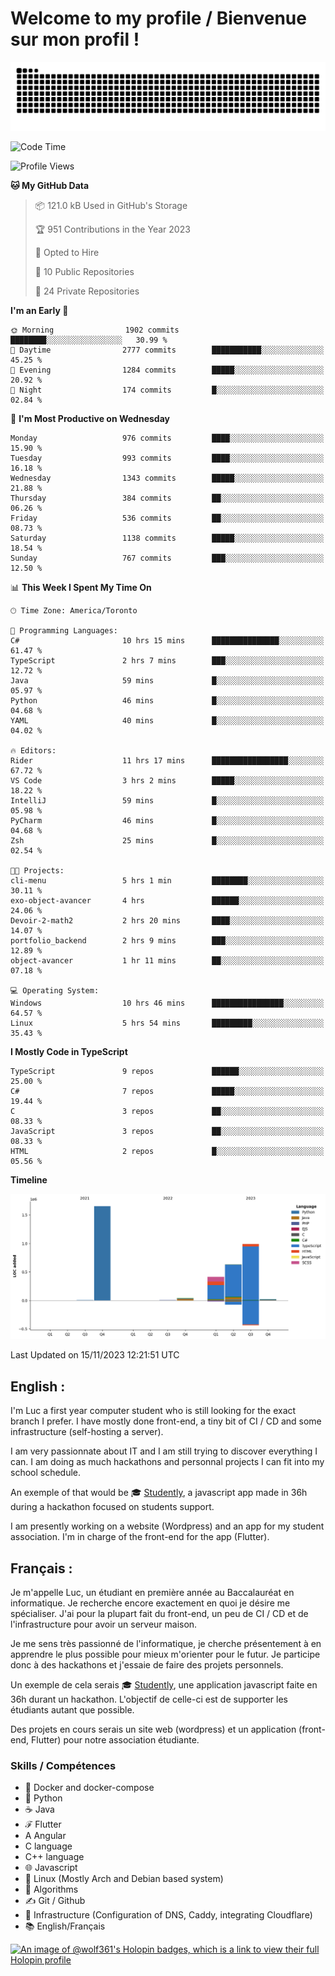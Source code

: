 # Welcome to my profile / Bienvenue sur mon profil !

![snake gif](https://github.com/wolf-361/wolf-361/blob/output/github-contribution-grid-snake.svg)

<!--START_SECTION:waka-->
![Code Time](http://img.shields.io/badge/Code%20Time-463%20hrs%2038%20mins-blue)

![Profile Views](http://img.shields.io/badge/Profile%20Views-0-blue)

**🐱 My GitHub Data** 

> 📦 121.0 kB Used in GitHub's Storage 
 > 
> 🏆 951 Contributions in the Year 2023
 > 
> 💼 Opted to Hire
 > 
> 📜 10 Public Repositories 
 > 
> 🔑 24 Private Repositories 
 > 
**I'm an Early 🐤** 

```text
🌞 Morning                1902 commits        ████████░░░░░░░░░░░░░░░░░   30.99 % 
🌆 Daytime                2777 commits        ███████████░░░░░░░░░░░░░░   45.25 % 
🌃 Evening                1284 commits        █████░░░░░░░░░░░░░░░░░░░░   20.92 % 
🌙 Night                  174 commits         █░░░░░░░░░░░░░░░░░░░░░░░░   02.84 % 
```
📅 **I'm Most Productive on Wednesday** 

```text
Monday                   976 commits         ████░░░░░░░░░░░░░░░░░░░░░   15.90 % 
Tuesday                  993 commits         ████░░░░░░░░░░░░░░░░░░░░░   16.18 % 
Wednesday                1343 commits        █████░░░░░░░░░░░░░░░░░░░░   21.88 % 
Thursday                 384 commits         ██░░░░░░░░░░░░░░░░░░░░░░░   06.26 % 
Friday                   536 commits         ██░░░░░░░░░░░░░░░░░░░░░░░   08.73 % 
Saturday                 1138 commits        █████░░░░░░░░░░░░░░░░░░░░   18.54 % 
Sunday                   767 commits         ███░░░░░░░░░░░░░░░░░░░░░░   12.50 % 
```


📊 **This Week I Spent My Time On** 

```text
🕑︎ Time Zone: America/Toronto

💬 Programming Languages: 
C#                       10 hrs 15 mins      ███████████████░░░░░░░░░░   61.47 % 
TypeScript               2 hrs 7 mins        ███░░░░░░░░░░░░░░░░░░░░░░   12.72 % 
Java                     59 mins             █░░░░░░░░░░░░░░░░░░░░░░░░   05.97 % 
Python                   46 mins             █░░░░░░░░░░░░░░░░░░░░░░░░   04.68 % 
YAML                     40 mins             █░░░░░░░░░░░░░░░░░░░░░░░░   04.02 % 

🔥 Editors: 
Rider                    11 hrs 17 mins      █████████████████░░░░░░░░   67.72 % 
VS Code                  3 hrs 2 mins        █████░░░░░░░░░░░░░░░░░░░░   18.22 % 
IntelliJ                 59 mins             █░░░░░░░░░░░░░░░░░░░░░░░░   05.98 % 
PyCharm                  46 mins             █░░░░░░░░░░░░░░░░░░░░░░░░   04.68 % 
Zsh                      25 mins             █░░░░░░░░░░░░░░░░░░░░░░░░   02.54 % 

🐱‍💻 Projects: 
cli-menu                 5 hrs 1 min         ████████░░░░░░░░░░░░░░░░░   30.11 % 
exo-object-avancer       4 hrs               ██████░░░░░░░░░░░░░░░░░░░   24.06 % 
Devoir-2-math2           2 hrs 20 mins       ████░░░░░░░░░░░░░░░░░░░░░   14.07 % 
portfolio_backend        2 hrs 9 mins        ███░░░░░░░░░░░░░░░░░░░░░░   12.89 % 
object-avancer           1 hr 11 mins        ██░░░░░░░░░░░░░░░░░░░░░░░   07.18 % 

💻 Operating System: 
Windows                  10 hrs 46 mins      ████████████████░░░░░░░░░   64.57 % 
Linux                    5 hrs 54 mins       █████████░░░░░░░░░░░░░░░░   35.43 % 
```

**I Mostly Code in TypeScript** 

```text
TypeScript               9 repos             ██████░░░░░░░░░░░░░░░░░░░   25.00 % 
C#                       7 repos             █████░░░░░░░░░░░░░░░░░░░░   19.44 % 
C                        3 repos             ██░░░░░░░░░░░░░░░░░░░░░░░   08.33 % 
JavaScript               3 repos             ██░░░░░░░░░░░░░░░░░░░░░░░   08.33 % 
HTML                     2 repos             █░░░░░░░░░░░░░░░░░░░░░░░░   05.56 % 
```



**Timeline**

![Lines of Code chart](https://raw.githubusercontent.com/wolf-361/wolf-361/main/assets/bar_graph.png)


 Last Updated on 15/11/2023 12:21:51 UTC
<!--END_SECTION:waka-->

## English : 

I'm Luc a first year computer student who is still looking for the exact branch I prefer. I have mostly done front-end, a tiny bit of CI / CD and some infrastructure (self-hosting a server).

I am very passionnate about IT and I am still trying to discover everything I can. I am doing as much hackathons and personnal projects I can fit into my school schedule.

An exemple of that would be 🎓 [Studently](https://github.com/wolf-361/Studently-CodeJam12), a javascript app made in 36h during a hackathon focused on students support.

I am presently working on a website (Wordpress) and an app for my student association. I'm in charge of the front-end for the app (Flutter).

## Français :

Je m'appelle Luc, un étudiant en première année au Baccalauréat en informatique. Je recherche encore exactement en quoi je désire me spécialiser. J'ai pour la plupart fait du front-end, un peu de CI / CD et de l'infrastructure pour avoir un serveur maison.

Je me sens très passionné de l'informatique, je cherche présentement à en apprendre le plus possible pour mieux m'orienter pour le futur. Je participe donc à des hackathons et j'essaie de faire des projets personnels.

Un exemple de cela serais 🎓 [Studently](https://github.com/wolf-361/Studently-CodeJam12), une application javascript faite en 36h durant un hackathon. L'objectif de celle-ci est de supporter les étudiants autant que possible.

Des projets en cours serais un site web (wordpress) et un application (front-end, Flutter) pour notre association étudiante.

###  Skills / Compétences

* 🐋 Docker and docker-compose
* 🐍 Python
* ☕ Java
* ℱ Flutter
* A Angular
* C language
* C++ language
* 🌐 Javascript
* 🐧 Linux (Mostly Arch and Debian based system)
* 🧩 Algorithms
* ✍️ Git / Github
* 📜 Infrastructure (Configuration of DNS, Caddy, integrating Cloudflare)
* 📚 English/Français

[![An image of @wolf361's Holopin badges, which is a link to view their full Holopin profile](https://holopin.me/wolf361)](https://holopin.io/@wolf361)


